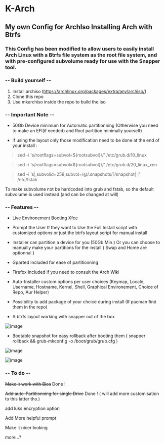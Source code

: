 # K-Arch

## My own Config for ArchIso Installing Arch with Btrfs

### This Config has been modified to allow users to easily install Arch Linux with a Btrfs file system as the root file system, and with pre-configured subvolume ready for use with the Snapper tool.


### -- Build yourself --

1. Install archiso (https://archlinux.org/packages/extra/any/archiso/)
2. Clone this repo
3. Use mkarchiso inside the repo to build the iso

### -- Important Note --

- 50Gb Device minimum for Automatic partitionning (Otherwise you need to make an EFI(if needed) and Root partition minimally yourself)

- If using the layout only those modification need to be done at the end of your install : 

>sed -i 's/rootflags=subvol=${rootsubvol}//' /etc/grub.d/10_linux

>sed -i 's/rootflags=subvol=${rootsubvol}//' /etc/grub.d/20_linux_xen

>sed -i 's|,subvolid=258,subvol=/@/.snapshots/1/snapshot| |' /etc/fstab

To make subvolume not be hardcoded into grub and fstab, so the default subvolume is used instead (and can be changed at will)

### -- Features --

- Live Environement Booting Xfce

- Prompt the User If they want to Use the Full Install script with customized options or just the btrfs layout script for manual install

- Installer can partition a device for you (50Gb Min.) Or you can choose to manually make your partitions for the install ( Swap and Home are optionnal )

- Gparted Included for ease of partitionning

- Firefox Included if you need to consult the Arch Wiki

- Auto-Installer custom options per user choices (Keymap, Locale, Username, Hostname, Kernel, Shell, Graphical Environement, Choice of Repo, Aur Helper)

- Possibility to add package of your choice during install (If pacman find them in the repo)

- A btrfs layout working with snapper out of the box

![image](https://user-images.githubusercontent.com/98610690/229260800-4bc7d45d-16f6-472e-81d8-92bae0d2e08b.png)



- Bootable snapshot for easy rollback after booting them ( snapper rollback && grub-mkconfig -o /boot/grub/grub.cfg )

![image](https://user-images.githubusercontent.com/98610690/229261491-301400e0-7d50-4367-854f-f6c55053f999.png)

![image](https://user-images.githubusercontent.com/98610690/229261473-8563a715-a87c-4350-8cb2-2bc03ca40819.png)



### -- To do --

~~Make it work with Bios~~ Done !

~~Add auto-Partitionning for single Drive~~ Done ! ( will add more customisation to this latter tho.)

add luks encryption option

Add More helpful prompt

Make it nicer looking

more ..?
